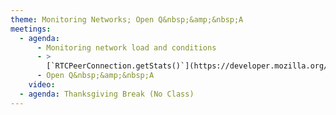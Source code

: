 ```yaml
---
theme: Monitoring Networks; Open Q&nbsp;&amp;&nbsp;A
meetings:
  - agenda:
      - Monitoring network load and conditions
      - >
        [`RTCPeerConnection.getStats()`](https://developer.mozilla.org/en-US/docs/Web/API/RTCPeerConnection/getStats)
      - Open Q&nbsp;&amp;&nbsp;A
    video:
  - agenda: Thanksgiving Break (No Class)
---
```

